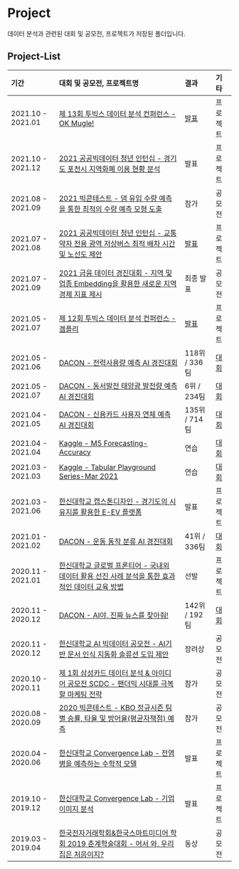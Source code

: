 # Project

데이터 분석과 관련된 대회 및 공모전, 프로젝트가 저장된 폴더입니다.

## Project-List

| 기간 | 대회 및 공모전, 프로젝트명                                                                                                                 | 결과                                                                                                 | 기타 |
| :--- |:--------------------------------------------------------------------------------------------------------------------------------|:---------------------------------------------------------------------------------------------------| :--- |
| 2021.10 - 2021.01 | [제 13회 투빅스 데이터 분석 컨퍼런스 - OK Mugle!](https://github.com/SeongBeomLEE/OkMugle)                                                            | [발표]()                                                                                             | 프로젝트 |
| 2021.10 - 2021.12 | [2021 공공빅데이터 청년 인턴십 - 경기도 포천시 지역화폐 이용 현황 분석](https://github.com/SeongBeomLEE/Project/tree/main/2021_dataintern/pocheon)         | 발표                                                                                                 | 프로젝트 |
| 2021.08 - 2021.09 | [2021 빅콘테스트 - 댐 유입 수량 예측을 통한 최적의 수량 예측 모형 도출](https://github.com/SeongBeomLEE/Project/tree/main/2021_bigcontest)                | 참가                                                                                                 | 공모전 |
| 2021.07 - 2021.08 | [2021 공공빅데이터 청년 인턴십 - 교통약자 전용 광역 저상버스 최적 배차 시간 및 노선도 제안](https://github.com/SeongBeomLEE/Project/tree/main/2021_dataintern/bus) | [발표](https://www.youtube.com/watch?v=Vm27VwSoFRY&list=PLgH4jVlBT3yh0h36tXGaXq-SadxHz8cxK&index=22) | 프로젝트 |
| 2021.07 - 2021.09 | [2021 금융 데이터 경진대회 - 지역 및 업종 Embedding을 활용한 새로운 지역 경제 지표 제시](https://github.com/SeongBeomLEE/Project/tree/main/2021_findata)     | 최종 발표                                                                                              | 공모전 |
| 2021.05 - 2021.07 | [제 12회 투빅스 데이터 분석 컨퍼런스 - 겜플리](https://github.com/SeongBeomLEE/Tobigs_GamePlayList_Model)                                        | [발표](https://www.youtube.com/watch?v=UpHYyDlUfsQ&t=4s)                                             | 프로젝트 |
| 2021.05 - 2021.06 | [DACON - 전력사용량 예측 AI 경진대회](https://github.com/SeongBeomLEE/Project/tree/main/DACON_electricity)                                 | 118위 / 336팀                                                                                        | [대회](https://dacon.io/competitions/official/235736/overview/description/) |
| 2021.05 - 2021.07 | [DACON - 동서발전 태양광 발전량 예측 AI 경진대회](https://github.com/SeongBeomLEE/Project/tree/main/DACON_sunlight)                             | 6위 / 234팀                                                                                          | [대회](https://dacon.io/competitions/official/235720/overview/description/) |
| 2021.04 - 2021.05 | [DACON - 신용카드 사용자 연체 예측 AI 경진대회](https://github.com/SeongBeomLEE/Project/tree/main/DACON_Credit_card)                           | 135위 / 714팀                                                                                        | [대회](https://dacon.io/competitions/official/235713/overview/description/) |
| 2021.04 - 2021.04 | [Kaggle - M5 Forecasting-Accuracy](https://github.com/SeongBeomLEE/Project/tree/main/Kaggle_M5)                                 | 연습                                                                                                 | [대회](https://www.kaggle.com/c/m5-forecasting-accuracy/overview) |
| 2021.03 - 2021.03 | [Kaggle - Tabular Playground Series-Mar 2021](https://github.com/SeongBeomLEE/Project/tree/main/Kaggle_Playground)              | 연습                                                                                                 | [대회](https://www.kaggle.com/c/tabular-playground-series-mar-2021) |
| 2021.03 - 2021.06 | [한신대학교 캡스톤디자인 - 경기도의 시유지를 활용한 E-EV 플랫폼](https://github.com/SeongBeomLEE/Project/tree/main/HS_Capstone)                          | 발표                                                                                                 | 프로젝트 |
| 2021.01 - 2021.02 | [DACON - 운동 동작 분류 AI 경진대회](https://github.com/SeongBeomLEE/Project/tree/main/DACON_exercise)                                    | 41위 / 336팀                                                                                         | [대회](https://dacon.io/competitions/official/235689/overview/description/) |
| 2020.11 - 2021.01 | [한신대학교 글로벌 프론티어 - 국내외 데이터 활용 선진 사례 분석을 통한 효과적인 데이터 교육 방법](https://github.com/SeongBeomLEE/Project/tree/main/HS_Global_Frontier) | 선발                                                                                                 | 프로젝트 |
| 2020.11 - 2020.12 | [DACON - AI야, 진짜 뉴스를 찾아줘!](https://github.com/SeongBeomLEE/Project/tree/main/DACON_news)                                        | 142위 / 192팀                                                                                        | [대회](https://dacon.io/competitions/official/235658/overview/description/) |
| 2020.11 - 2020.12 | [한신대학교 AI 빅데이터 공모전 - AI기반 문서 인식 지동화 솔류션 도입 제안](https://github.com/SeongBeomLEE/Project/tree/main/HS_AI_Bigdata)                 | 장려상                                                                                                | 공모전 |
| 2020.10 - 2020.11 | [제 1회 삼성카드 데이터 분석 & 아이디어 공모전 SCDC - 팬더믹 시대를 극복할 마케팅 전략](https://github.com/SeongBeomLEE/Project/tree/main/SCDC)                 | 참가                                                                                                 | 공모전 |
| 2020.08 - 2020.09 | [2020 빅콘테스트 - KBO 정규시즌 팀별 승률, 타율 및 방어율(평균자책점) 예측](https://github.com/SeongBeomLEE/Project/tree/main/2020_bigcontest)            | 참가                                                                                                 | 공모전 |
| 2020.04 - 2020.06 | [한신대학교 Convergence Lab - 전염병을 예측하는 수학적 모델](https://github.com/SeongBeomLEE/Project/tree/main/HS_Convergence_Lab)                | 발표                                                                                                 | 프로젝트 |
| 2019.10 - 2019.12 | [한신대학교 Convergence Lab - 기업이미지 분석](https://github.com/SeongBeomLEE/Project/tree/main/HS_Convergence_Lab)                        | 발표                                                                                                 | 프로젝트 |
| 2019.03 - 2019.04 | [한국전자거래학회&한국스마트미디어 학회 2019 춘계학술대회 - 어서 와, 우리집은 처음이지?](https://github.com/SeongBeomLEE/Project/tree/main/2019_Spring_Conference) | 동상                                                                                                 | 공모전 |

